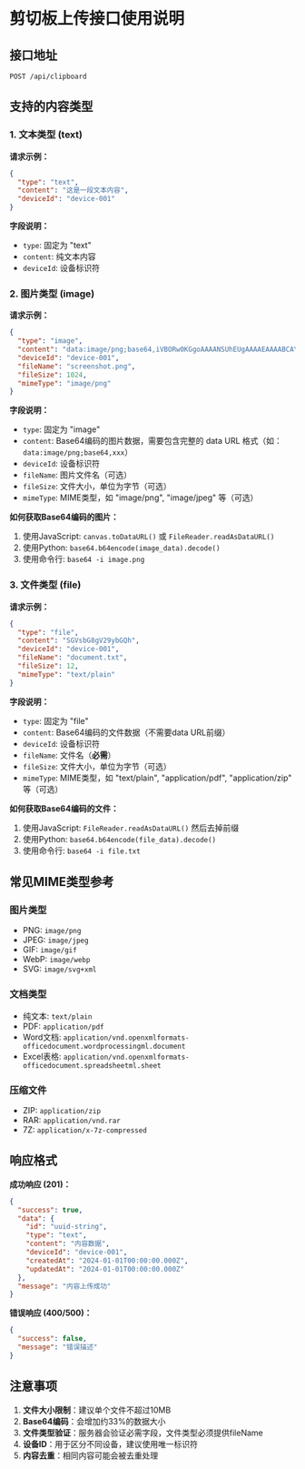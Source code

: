 # 剪切板上传接口使用说明

## 接口地址
`POST /api/clipboard`

## 支持的内容类型

### 1. 文本类型 (text)

**请求示例：**
```json
{
  "type": "text",
  "content": "这是一段文本内容",
  "deviceId": "device-001"
}
```

**字段说明：**
- `type`: 固定为 "text"
- `content`: 纯文本内容
- `deviceId`: 设备标识符

### 2. 图片类型 (image)

**请求示例：**
```json
{
  "type": "image",
  "content": "data:image/png;base64,iVBORw0KGgoAAAANSUhEUgAAAAEAAAABCAYAAAAfFcSJAAAADUlEQVR42mNk+M9QDwADhgGAWjR9awAAAABJRU5ErkJggg==",
  "deviceId": "device-001",
  "fileName": "screenshot.png",
  "fileSize": 1024,
  "mimeType": "image/png"
}
```

**字段说明：**
- `type`: 固定为 "image"
- `content`: Base64编码的图片数据，需要包含完整的 data URL 格式（如：`data:image/png;base64,xxx`）
- `deviceId`: 设备标识符
- `fileName`: 图片文件名（可选）
- `fileSize`: 文件大小，单位为字节（可选）
- `mimeType`: MIME类型，如 "image/png", "image/jpeg" 等（可选）

**如何获取Base64编码的图片：**
1. 使用JavaScript: `canvas.toDataURL()` 或 `FileReader.readAsDataURL()`
2. 使用Python: `base64.b64encode(image_data).decode()`
3. 使用命令行: `base64 -i image.png`

### 3. 文件类型 (file)

**请求示例：**
```json
{
  "type": "file",
  "content": "SGVsbG8gV29ybGQh",
  "deviceId": "device-001",
  "fileName": "document.txt",
  "fileSize": 12,
  "mimeType": "text/plain"
}
```

**字段说明：**
- `type`: 固定为 "file"
- `content`: Base64编码的文件数据（不需要data URL前缀）
- `deviceId`: 设备标识符
- `fileName`: 文件名（**必需**）
- `fileSize`: 文件大小，单位为字节（可选）
- `mimeType`: MIME类型，如 "text/plain", "application/pdf", "application/zip" 等（可选）

**如何获取Base64编码的文件：**
1. 使用JavaScript: `FileReader.readAsDataURL()` 然后去掉前缀
2. 使用Python: `base64.b64encode(file_data).decode()`
3. 使用命令行: `base64 -i file.txt`

## 常见MIME类型参考

### 图片类型
- PNG: `image/png`
- JPEG: `image/jpeg`
- GIF: `image/gif`
- WebP: `image/webp`
- SVG: `image/svg+xml`

### 文档类型
- 纯文本: `text/plain`
- PDF: `application/pdf`
- Word文档: `application/vnd.openxmlformats-officedocument.wordprocessingml.document`
- Excel表格: `application/vnd.openxmlformats-officedocument.spreadsheetml.sheet`

### 压缩文件
- ZIP: `application/zip`
- RAR: `application/vnd.rar`
- 7Z: `application/x-7z-compressed`

## 响应格式

**成功响应 (201)：**
```json
{
  "success": true,
  "data": {
    "id": "uuid-string",
    "type": "text",
    "content": "内容数据",
    "deviceId": "device-001",
    "createdAt": "2024-01-01T00:00:00.000Z",
    "updatedAt": "2024-01-01T00:00:00.000Z"
  },
  "message": "内容上传成功"
}
```

**错误响应 (400/500)：**
```json
{
  "success": false,
  "message": "错误描述"
}
```

## 注意事项

1. **文件大小限制**：建议单个文件不超过10MB
2. **Base64编码**：会增加约33%的数据大小
3. **文件类型验证**：服务器会验证必需字段，文件类型必须提供fileName
4. **设备ID**：用于区分不同设备，建议使用唯一标识符
5. **内容去重**：相同内容可能会被去重处理
